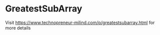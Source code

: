 # GreatestSubArray
Visit https://www.technopreneur-milind.com/p/greatestsubarray.html for more details
